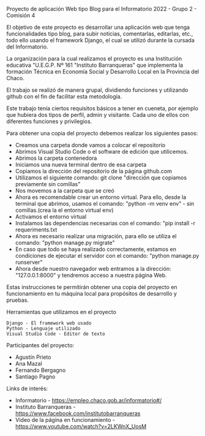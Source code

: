 Proyecto de aplicación Web tipo Blog para el Informatorio 2022 - Grupo 2 - Comisión 4

El objetivo de este proyecto es desarrollar una aplicación web que tenga funcionalidades tipo blog, para subir noticias, comentarlas, editarlas, etc., todo ello usando el framework Django, el cual se utilizó durante la cursada del Informatorio.

La organización para la cual realizamos el proyecto es una Institución educativa "U.E.G.P. Nº 161 "Instituto Barranqueras" que implementa la formación Técnica en Economía Social y Desarrollo Local en la Provincia del Chaco.

El trabajo se realizó de manera grupal, dividiendo funciones y utilizando github con el fin de facilitar esta metodología.

Este trabajo tenía ciertos requisitos básicos a tener en cueneta, por ejemplo que hubiera dos tipos de perfil, admin y visitante. Cada uno de ellos con diferentes funciones y privilegios.


Para obtener una copia del proyecto debemos realizar los siguientes pasos:

* Creamos una carpeta donde vamos a colocar el repositorio
* Abrimos Visual Studio Code o el software de edición que utilicemos.
* Abrimos la carpeta contenedora
* Iniciamos una nueva terminal dentro de esa carpeta
* Copiamos la dirección del repositorio de la página github.com
* Utilizamos el siguiente comando: git clone "dirección que copiamos previamente sin comillas"
* Nos movemos a la carpeta que se creó
* Ahora es recomendable crear un entorno virtual. Para ello, desde la terminal que abrimos, usamos el comando: "python -m venv env" - sin comillas.(crea la el entorno virtual env)
* Activamos el entorno virtual
* Instalamos las dependencias necesarias con el comando: "pip install -r requeriments.txt
* Ahora es necesario realizar una migración, para ello se utiliza el comando: "python manage.py migrate"
* En caso que todo se haya realizado correctamente, estamos en condiciones de ejecutar el servidor con el comando: "python manage.py runserver"
* Ahora desde nuestro navegador web entramos a la dirección: "127.0.0.1:8000" y tendremos acceso a nuestra página Web.

Estas instrucciones te permitirán obtener una copia del proyecto en funcionamiento en tu máquina local para propósitos de desarrollo y pruebas.


Herramientas que utilizamos en el proyecto

    Django - El framework web usado
    Python - Lenguaje utilizado
    Visual Studio Code - Editor de texto


Participantes del proyecto:
* Agustín Prieto
* Ana Mazal
* Fernando Bergagno
* Santiago Pagno

Links de interés:
* Informatorio - https://empleo.chaco.gob.ar/informatorio#/
* Instituto Barranqueras - https://www.facebook.com/institutobarranqueras
* Video de la página en funcionamiento - https://www.youtube.com/watch?v=2LKWnX_UosM

